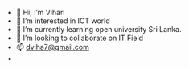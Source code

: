 - 👋 Hi, I’m Vihari
- 👀 I’m interested in ICT world
- 🌱 I’m currently learning open university Sri Lanka.
- 💞️ I’m looking to collaborate on IT Field
- 📫 dviha7@gmail.com
- 
<!---
Vihari7/Vihari7 is a ✨ special ✨ repository because its `README.md` (this file) appears on your GitHub profile.
You can click the Preview link to take a look at your changes.
--->
